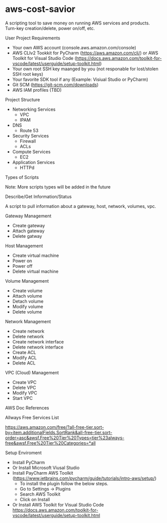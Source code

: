 # aws-cost-savior
A scripting tool to save money on running AWS services and products. Turn-key creation/delete, power on/off, etc.


User Project Requirements

* Your own AWS account  (console.aws.amazon.com/console)
* AWS CLIv2 Tookkit for PyCharm (https://aws.amazon.com/cli/) or AWS Toolkit for Visual Studio Code (https://docs.aws.amazon.com/toolkit-for-vscode/latest/userguide/setup-toolkit.html)
* Your own root SSH key maanged by you (not responable for lost/stolen SSH root keys)
* Your favorite SDK tool if any (Example: Visiual Studio or PyCharm)
* Git SCM (https://git-scm.com/downloads) 
* AWS IAM profiles (TBD)


Project Structure

* Networking Services
  * VPC
  * IPAM
* DNS
  * Route 53
* Security Services
  * Firewall
  * ACLs
* Compute Services
  * EC2 
* Application Services
  * HTTPd

Types of Scripts

Note: More scripts types will be added in the future

Describe/Get Information/Status

A script to pull information about a gateway, host, network, volumes, vpc.

Gateway Management

* Create gateway
* Attach gateway
* Delete gatway

Host Management

* Create virtual machine
* Power on
* Power off
* Delete virtual machine

Volume Management

* Create volume
* Attach volume
* Detach volume
* Modify volume
* Delete volume

Network Management

* Create network
* Delete network
* Create network interface
* Delete network interface
* Create ACL
* Modify ACL
* Delete ACL

VPC (Cloud) Management

* Create VPC
* Delete VPC
* Modify VPC
* Start VPC


AWS Doc References

Allways Free Services List

https://aws.amazon.com/free/?all-free-tier.sort-by=item.additionalFields.SortRank&all-free-tier.sort-order=asc&awsf.Free%20Tier%20Types=tier%23always-free&awsf.Free%20Tier%20Categories=*all

Setup Enviroment

* Install PyCharm 
* Or Install Microsoft Viusal Studio
* Install PayCharm AWS Toolkit (https://www.jetbrains.com/pycharm/guide/tutorials/intro-aws/setup/)
  * To install the plugin follow the below steps.
  * Go to Settings -> Plugins
   * Search AWS Toolkit
    * Click on Install
* Or Install AWS Toolkit for Visual Studio Code https://docs.aws.amazon.com/toolkit-for-vscode/latest/userguide/setup-toolkit.html


